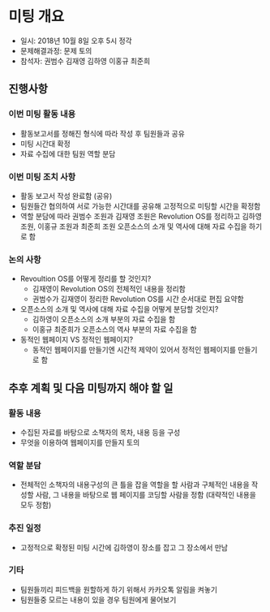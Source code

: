 # 미팅 개요

 * 일시: 2018년 10월 8일 오후 5시 정각
 * 문제해결과정: 문제 토의
 * 참석자: 권범수 김재영 김하영 이홍규 최준희


## 진행사항
### 이번 미팅 활동 내용

 * 활동보고서를 정해진 형식에 따라 작성 후 팀원들과 공유
 * 미팅 시간대 확정
 * 자료 수집에 대한 팀원 역할 분담

### 이번 미팅 조치 사항

 * 활동 보고서 작성 완료함 (공유)
 * 팀원들간 협의하여 서로 가능한 시간대를 공유해 고정적으로 미팅할 시간을 확정함
 * 역할 분담에 따라 권범수 조원과 김재영 조원은 Revolution OS를 정리하고 김하영 조원, 이홍규 조원과 최준희 조원 오픈소스의 소개 및 역사에 대해 자료 수집을 하기로 함

### 논의 사항

 * Revoultion OS를 어떻게 정리를 할 것인지?
 	- 김재영이 Revolution OS의 전체적인 내용을 정리함
 	- 권범수가 김재영이 정리한 Revolution OS를 시간 순서대로 편집 요약함
 * 오픈소스의 소개 및 역사에 대해 자료 수집을 어떻게 분담할 것인지?
 	- 김하영이 오픈소스의 소개 부분의 자료 수집을 함
 	- 이홍규 최준희가 오픈소스의 역사 부분의 자료 수집을 함
 * 동적인 웹페이지 VS 정적인 웹페이지?
 	- 동적인 웹페이지를 만들기엔 시간적 제약이 있어서 정적인 웹페이지를 만들기로 함


## 추후 계획 및 다음 미팅까지 해야 할 일
### 활동 내용
 * 수집된 자료를 바탕으로 소책자의 목차, 내용 등을 구성
 * 무엇을 이용하여 웹페이지를 만들지 토의

### 역할 분담
 * 전체적인 소책자의 내용구성의 큰 틀을 잡을 역할을 할 사람과 구체적인 내용을 작성할 사람, 그 내용을 바탕으로 웹 페이지를 코딩할 사람을 정함 (대략적인 내용을 모두 정함)

### 추진 일정
* 고정적으로 확정된 미팅 시간에 김하영이 장소를 잡고 그 장소에서 만남
 

### 기타

* 팀원들끼리 피드백을 원할하게 하기 위해서 카카오톡 알림을 켜놓기
* 팀원들중 모르는 내용이 있을 경우 팀원에게 물어보기
